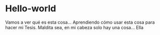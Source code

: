 # Hello-world
Vamos a ver qué es esta cosa...
Aprendiendo cómo usar esta cosa para hacer mi Tesis.
Maldita sea, en mi cabeza solo hay una cosa... Ella
